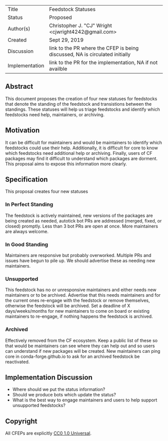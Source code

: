 
<table>
<tr><td> Title </td><td> Feedstock Statuses </td>
<tr><td> Status </td><td> Proposed </td></tr>
<tr><td> Author(s) </td><td> Christopher J. "CJ" Wright &lt;cjwright4242@gmail.com&gt;</td></tr>
<tr><td> Created </td><td> Sept 29, 2019</td></tr>
<tr><td> Discussion </td><td> link to the PR where the CFEP is being discussed, NA is circulated initially </td></tr>
<tr><td> Implementation </td><td> link to the PR for the implementation, NA if not availble </td></tr>
</table>

## Abstract

This document proposes the creation of four new statuses for feedstocks that denote the	
standing of the feedstock and transistions between the standings.
These statuses will help us triage feedstocks and identify which feedstocks need
help, maintainers, or archiving.

## Motivation

It can be difficult for maintainers and would be maintainers to identify which feedstocks could use their
help.
Additionally, it is difficult for core to know which feedstocks need additional help or archiving.
Finally, users of CF packages may find it difficult to understand which packages are dorment.
This proposal aims to expose this information more clearly.

## Specification

This proposal creates four new statuses

### In Perfect Standing
The feedstock is actively maintained, new versions of the packages are being created as needed, autotick bot PRs are addressed 
(merged, fixed, or closed) promptly. Less than 3 bot PRs are open at once.
More maintainers are always welcome.

### In Good Standing
Maintainers are responsive but probably overworked. Multiple PRs and issues have begun to pile up.
We should advertise these as needing new maintainers.

### Unsupported
This feedstock has no or unresponsive maintainers and either needs new maintainers or to be archived.
Advertise that this needs maintainers and for the current ones re-engage with the feedstock or remove
themselves, otherwise the feedstock will be archived. Set a deadline of X days/weeks/months for new
maintainers to come on board or existing maintainers to re-engage, if nothing happens the feedstock is archived.

### Archived
Effectively removed from the CF ecosystem. 
Keep a public list of these so that would be maintainers can see where they can help out and so users
can understand if new packages will be created.
New maintainers can ping core in conda-forge.github.io to ask for an archived feedstock be reactivated.


## Implementation Discussion
- Where should we put the status information?
- Should we produce bots which update the status?
- What is the best way to engage maintainers and users to help support unsupported feedstocks?

## Copyright

All CFEPs are explicitly [CC0 1.0 Universal](https://creativecommons.org/publicdomain/zero/1.0/).
